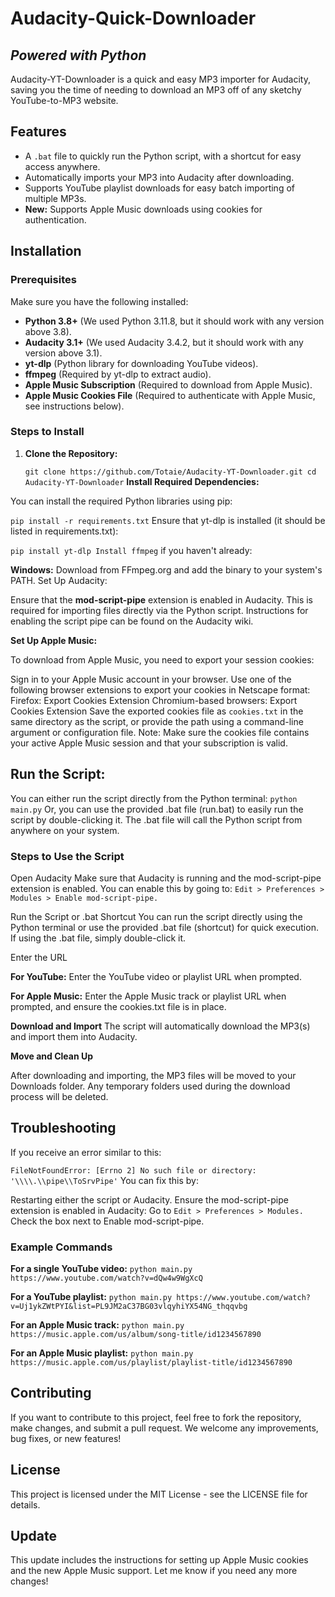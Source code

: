 # Audacity-Quick-Downloader

## _Powered with Python_

Audacity-YT-Downloader is a quick and easy MP3 importer for Audacity, saving you the time of needing to download an MP3 off of any sketchy YouTube-to-MP3 website.

## Features

- A `.bat` file to quickly run the Python script, with a shortcut for easy access anywhere.
- Automatically imports your MP3 into Audacity after downloading.
- Supports YouTube playlist downloads for easy batch importing of multiple MP3s.
- **New:** Supports Apple Music downloads using cookies for authentication.

## Installation

### Prerequisites

Make sure you have the following installed:

- **Python 3.8+** (We used Python 3.11.8, but it should work with any version above 3.8).
- **Audacity 3.1+** (We used Audacity 3.4.2, but it should work with any version above 3.1).
- **yt-dlp** (Python library for downloading YouTube videos).
- **ffmpeg** (Required by yt-dlp to extract audio).
- **Apple Music Subscription** (Required to download from Apple Music).
- **Apple Music Cookies File** (Required to authenticate with Apple Music, see instructions below).

### Steps to Install

1. **Clone the Repository:**

   ``git clone https://github.com/Totaie/Audacity-YT-Downloader.git
   cd Audacity-YT-Downloader``
**Install Required Dependencies:**

You can install the required Python libraries using pip:

`pip install -r requirements.txt`
Ensure that yt-dlp is installed (it should be listed in requirements.txt):

`pip install yt-dlp
Install ffmpeg` if you haven't already:

**Windows:** Download from FFmpeg.org and add the binary to your system's PATH.
Set Up Audacity:

Ensure that the **mod-script-pipe** extension is enabled in Audacity. This is required for importing files directly via the Python script.
Instructions for enabling the script pipe can be found on the Audacity wiki.

**Set Up Apple Music:**

To download from Apple Music, you need to export your session cookies:

Sign in to your Apple Music account in your browser.
Use one of the following browser extensions to export your cookies in Netscape format:
Firefox: Export Cookies Extension
Chromium-based browsers: Export Cookies Extension
Save the exported cookies file as `cookies.txt` in the same directory as the script, or provide the path using a command-line argument or configuration file.
Note: Make sure the cookies file contains your active Apple Music session and that your subscription is valid.

## Run the Script:

You can either run the script directly from the Python terminal: `python main.py`
Or, you can use the provided .bat file (run.bat) to easily run the script by double-clicking it. The .bat file will call the Python script from anywhere on your system.

### Steps to Use the Script
Open Audacity
Make sure that Audacity is running and the mod-script-pipe extension is enabled. You can enable this by going to: `Edit > Preferences > Modules > Enable mod-script-pipe.`

Run the Script or .bat Shortcut
You can run the script directly using the Python terminal or use the provided .bat file (shortcut) for quick execution. If using the .bat file, simply double-click it.

Enter the URL

**For YouTube:** Enter the YouTube video or playlist URL when prompted.

**For Apple Music:** Enter the Apple Music track or playlist URL when prompted, and ensure the cookies.txt file is in place.

**Download and Import**
The script will automatically download the MP3(s) and import them into Audacity.

**Move and Clean Up**

After downloading and importing, the MP3 files will be moved to your Downloads folder. Any temporary folders used during the download process will be deleted.

## Troubleshooting
If you receive an error similar to this:

`FileNotFoundError: [Errno 2] No such file or directory: '\\\\.\\pipe\\ToSrvPipe'`
You can fix this by:

Restarting either the script or Audacity.
Ensure the mod-script-pipe extension is enabled in Audacity:
Go to `Edit > Preferences > Modules.`
Check the box next to Enable mod-script-pipe.

### Example Commands

**For a single YouTube video:**
`python main.py https://www.youtube.com/watch?v=dQw4w9WgXcQ`

**For a YouTube playlist:**
`python main.py https://www.youtube.com/watch?v=Uj1ykZWtPYI&list=PL9JM2aC37BG03vlqyhiYX54NG_thqqvbg`

**For an Apple Music track:**
`python main.py https://music.apple.com/us/album/song-title/id1234567890`

**For an Apple Music playlist:**
`python main.py https://music.apple.com/us/playlist/playlist-title/id1234567890`

## Contributing
If you want to contribute to this project, feel free to fork the repository, make changes, and submit a pull request. We welcome any improvements, bug fixes, or new features!

## License
This project is licensed under the MIT License - see the LICENSE file for details.

## Update
This update includes the instructions for setting up Apple Music cookies and the new Apple Music support. Let me know if you need any more changes!





